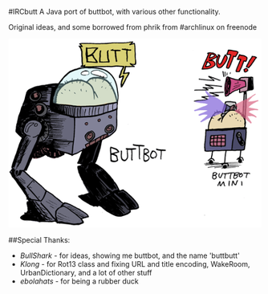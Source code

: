 #IRCbutt
A Java port of buttbot, with various other functionality.

Original ideas, and some borrowed from phrik from #archlinux on freenode

![Real photograph of buttbutt](buttbot.gif "Real photographs of buttbutt")

##Special Thanks:
- *BullShark* - for ideas, showing me buttbot, and the name 'buttbutt'
- *Klong* - for Rot13 class and fixing URL and title encoding, WakeRoom, UrbanDictionary, and a lot of other stuff
- *ebolahats* - for being a rubber duck
